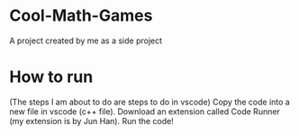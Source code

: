 # Cool-Math-Games
A project created by me as a side project
# How to run
(The steps I am about to do are steps to do in vscode)
Copy the code into a new file in vscode (c++ file). Download an extension called Code Runner (my extension is by Jun Han). Run the code! 
